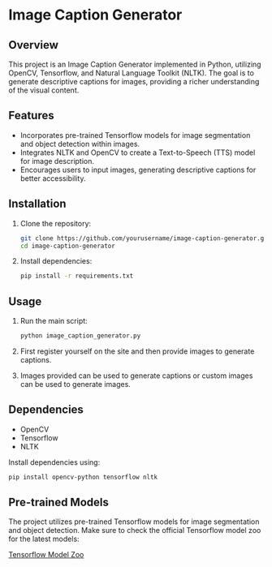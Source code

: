 # Image Caption Generator

## Overview

This project is an Image Caption Generator implemented in Python, utilizing OpenCV, Tensorflow, and Natural Language Toolkit (NLTK). The goal is to generate descriptive captions for images, providing a richer understanding of the visual content.

## Features

- Incorporates pre-trained Tensorflow models for image segmentation and object detection within images.
- Integrates NLTK and OpenCV to create a Text-to-Speech (TTS) model for image description.
- Encourages users to input images, generating descriptive captions for better accessibility.

## Installation

1. Clone the repository:

    ```bash
    git clone https://github.com/yourusername/image-caption-generator.git
    cd image-caption-generator
    ```

2. Install dependencies:

    ```bash
    pip install -r requirements.txt
    ```

## Usage

1. Run the main script:

    ```bash
    python image_caption_generator.py
    ```
    
2.  First register yourself on the site and then provide images to generate captions.


3.  Images provided can be used to generate captions or custom images can be used to generate images.



## Dependencies

- OpenCV
- Tensorflow
- NLTK

Install dependencies using:

```bash
pip install opencv-python tensorflow nltk
```

## Pre-trained Models

The project utilizes pre-trained Tensorflow models for image segmentation and object detection. Make sure to check the official Tensorflow model zoo for the latest models:

[Tensorflow Model Zoo](https://github.com/tensorflow/models/blob/master/research/object_detection/g3doc/tf2_detection_zoo.md)

